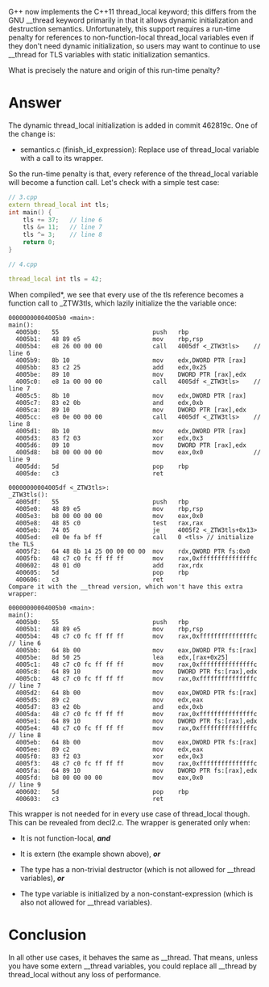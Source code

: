 G++ now implements the C++11 thread_local keyword; this differs from the GNU __thread keyword primarily in that it allows dynamic initialization and destruction semantics. Unfortunately, this support requires a run-time penalty for references to non-function-local thread_local variables even if they don't need dynamic initialization, so users may want to continue to use __thread for TLS variables with static initialization semantics.

What is precisely the nature and origin of this run-time penalty?

# Answer
The dynamic thread_local initialization is added in commit 462819c. One of the change is:

* semantics.c (finish_id_expression): Replace use of thread_local
variable with a call to its wrapper.

So the run-time penalty is that, every reference of the thread_local variable will become a function call. Let's check with a simple test case:

```cpp
// 3.cpp
extern thread_local int tls;    
int main() {
    tls += 37;   // line 6
    tls &= 11;   // line 7
    tls ^= 3;    // line 8
    return 0;
}

// 4.cpp

thread_local int tls = 42;
```

When compiled*, we see that every use of the tls reference becomes a function call to _ZTW3tls, which lazily initialize the the variable once:

```
00000000004005b0 <main>:
main():
  4005b0:   55                          push   rbp
  4005b1:   48 89 e5                    mov    rbp,rsp
  4005b4:   e8 26 00 00 00              call   4005df <_ZTW3tls>    // line 6
  4005b9:   8b 10                       mov    edx,DWORD PTR [rax]
  4005bb:   83 c2 25                    add    edx,0x25
  4005be:   89 10                       mov    DWORD PTR [rax],edx
  4005c0:   e8 1a 00 00 00              call   4005df <_ZTW3tls>    // line 7
  4005c5:   8b 10                       mov    edx,DWORD PTR [rax]
  4005c7:   83 e2 0b                    and    edx,0xb
  4005ca:   89 10                       mov    DWORD PTR [rax],edx
  4005cc:   e8 0e 00 00 00              call   4005df <_ZTW3tls>    // line 8
  4005d1:   8b 10                       mov    edx,DWORD PTR [rax]
  4005d3:   83 f2 03                    xor    edx,0x3
  4005d6:   89 10                       mov    DWORD PTR [rax],edx
  4005d8:   b8 00 00 00 00              mov    eax,0x0              // line 9
  4005dd:   5d                          pop    rbp
  4005de:   c3                          ret

00000000004005df <_ZTW3tls>:
_ZTW3tls():
  4005df:   55                          push   rbp
  4005e0:   48 89 e5                    mov    rbp,rsp
  4005e3:   b8 00 00 00 00              mov    eax,0x0
  4005e8:   48 85 c0                    test   rax,rax
  4005eb:   74 05                       je     4005f2 <_ZTW3tls+0x13>
  4005ed:   e8 0e fa bf ff              call   0 <tls> // initialize the TLS
  4005f2:   64 48 8b 14 25 00 00 00 00  mov    rdx,QWORD PTR fs:0x0
  4005fb:   48 c7 c0 fc ff ff ff        mov    rax,0xfffffffffffffffc
  400602:   48 01 d0                    add    rax,rdx
  400605:   5d                          pop    rbp
  400606:   c3                          ret
Compare it with the __thread version, which won't have this extra wrapper:

00000000004005b0 <main>:
main():
  4005b0:   55                          push   rbp
  4005b1:   48 89 e5                    mov    rbp,rsp
  4005b4:   48 c7 c0 fc ff ff ff        mov    rax,0xfffffffffffffffc // line 6
  4005bb:   64 8b 00                    mov    eax,DWORD PTR fs:[rax]
  4005be:   8d 50 25                    lea    edx,[rax+0x25]
  4005c1:   48 c7 c0 fc ff ff ff        mov    rax,0xfffffffffffffffc
  4005c8:   64 89 10                    mov    DWORD PTR fs:[rax],edx
  4005cb:   48 c7 c0 fc ff ff ff        mov    rax,0xfffffffffffffffc // line 7
  4005d2:   64 8b 00                    mov    eax,DWORD PTR fs:[rax]
  4005d5:   89 c2                       mov    edx,eax
  4005d7:   83 e2 0b                    and    edx,0xb
  4005da:   48 c7 c0 fc ff ff ff        mov    rax,0xfffffffffffffffc
  4005e1:   64 89 10                    mov    DWORD PTR fs:[rax],edx
  4005e4:   48 c7 c0 fc ff ff ff        mov    rax,0xfffffffffffffffc // line 8
  4005eb:   64 8b 00                    mov    eax,DWORD PTR fs:[rax]
  4005ee:   89 c2                       mov    edx,eax
  4005f0:   83 f2 03                    xor    edx,0x3
  4005f3:   48 c7 c0 fc ff ff ff        mov    rax,0xfffffffffffffffc
  4005fa:   64 89 10                    mov    DWORD PTR fs:[rax],edx
  4005fd:   b8 00 00 00 00              mov    eax,0x0                // line 9
  400602:   5d                          pop    rbp
  400603:   c3                          ret
```

This wrapper is not needed for in every use case of thread_local though. This can be revealed from decl2.c. The wrapper is generated only when:

- It is not function-local, ***and***

- It is extern (the example shown above), ***or***

- The type has a non-trivial destructor (which is not allowed for __thread variables), ***or***

- The type variable is initialized by a non-constant-expression (which is also not allowed for __thread variables).

# Conclusion
In all other use cases, it behaves the same as __thread. That means, unless you have some extern __thread variables, you could replace all __thread by thread_local without any loss of performance.
